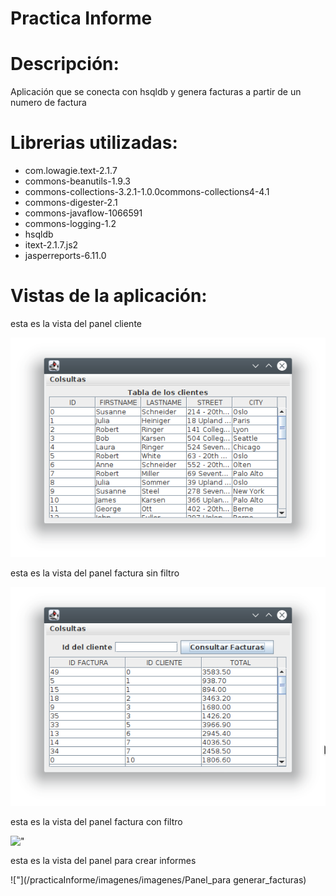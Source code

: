 
# Practica Informe 
# Descripción: 
Aplicación que se conecta con hsqldb y genera facturas a partir de un numero de factura
# Librerias utilizadas: 
- com.lowagie.text-2.1.7 
- commons-beanutils-1.9.3 
- commons-collections-3.2.1-1.0.0commons-collections4-4.1 
- commons-digester-2.1 
- commons-javaflow-1066591 
- commons-logging-1.2 
- hsqldb 
- itext-2.1.7.js2 
- jasperreports-6.11.0

# Vistas de la aplicación:
esta es la vista del panel cliente

!["](/practicaInforme/imagenes/imagenes/Panel_cliente)

esta es la vista del panel factura sin filtro

!["](/practicaInforme/imagenes/imagenes/Panel_factura_sin_filtro)

esta es la vista del panel factura con filtro

!["](/practicaInforme/imagenes/imagenes/Panel_factura_con_filtro)

esta es la vista del panel para crear informes  

!["](/practicaInforme/imagenes/imagenes/Panel_para generar_facturas) 
